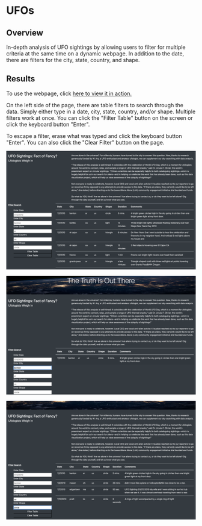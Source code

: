 # UFOs

## Overview

In-depth analysis of UFO sightings by allowing users to filter for multiple criteria at the same time on a dynamic webpage. In addition to the date, there are filters for the city, state, country, and shape.

## Results

To use the webpage, click [here to view it in action.](https://khawlasidaoui.github.io/UFOs/)

On the left side of the page, there are table filters to search through the data. Simply either type in a date, city, state, country, and/or shape. Multiple filters work at once. You can click the "Filter Table" button on the screen or click the keyboard button "Enter".

To escape a filter, erase what was typed and click the keyboard button "Enter". You can also click the "Clear Filter" button on the page.

![](/Resources/1.png)

![](/Resources/2.png)

![](/Resources/3.png)
